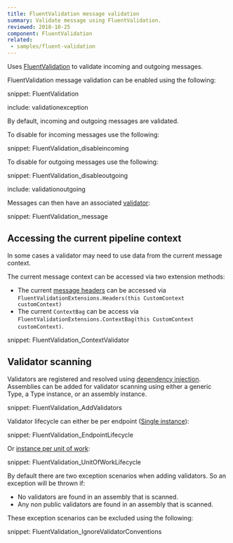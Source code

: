 ```yaml
---
title: FluentValidation message validation
summary: Validate message using FluentValidation.
reviewed: 2018-10-25
component: FluentValidation
related:
 - samples/fluent-validation
---
```


Uses [FluentValidation](https://github.com/JeremySkinner/FluentValidation) to validate incoming and outgoing messages.

FluentValidation message validation can be enabled using the following:

snippet: FluentValidation

include: validationexception

By default, incoming and outgoing messages are validated.

To disable for incoming messages use the following:

snippet: FluentValidation_disableincoming

To disable for outgoing messages use the following:

snippet: FluentValidation_disableoutgoing

include: validationoutgoing

Messages can then have an associated [validator](https://github.com/JeremySkinner/FluentValidation/wiki/b.-Creating-a-Validator):

snippet: FluentValidation_message


## Accessing the current pipeline context

In some cases a validator may need to use data from the current message context.

The current message context can be accessed via two extension methods:

 * The current [message headers](/nservicebus/messaging/headers.md) can be accessed via `FluentValidationExtensions.Headers(this CustomContext customContext)`
 * The current `ContextBag` can be access via `FluentValidationExtensions.ContextBag(this CustomContext customContext)`.

snippet: FluentValidation_ContextValidator


## Validator scanning

Validators are registered and resolved using [dependency injection](/nservicebus/dependency-injection/). Assemblies can be added for validator scanning using either a generic Type, a Type instance, or an assembly instance.

snippet: FluentValidation_AddValidators

Validator lifecycle can either be per endpoint ([Single instance](/nservicebus/dependency-injection/#dependency-lifecycle-single-instance)):

snippet: FluentValidation_EndpointLifecycle

Or [instance per unit of work](/nservicebus/dependency-injection/#dependency-lifecycle-instance-per-unit-of-work):

snippet: FluentValidation_UnitOfWorkLifecycle

By default there are two exception scenarios when adding validators. So an exception will be thrown if:

 * No validators are found in an assembly that is scanned.
 * Any non public validators are found in an assembly that is scanned.

These exception scenarios can be excluded using the following:

snippet: FluentValidation_IgnoreValidatorConventions